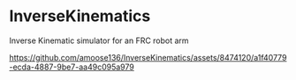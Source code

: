 # InverseKinematics
Inverse Kinematic simulator for an FRC robot arm

https://github.com/amoose136/InverseKinematics/assets/8474120/a1f40779-ecda-4887-9be7-aa49c095a979

